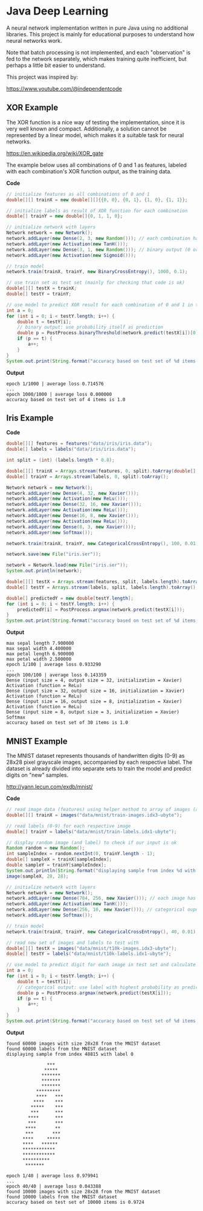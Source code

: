 # Java Deep Learning

A neural network implementation written in pure Java using no additional libraries. This project is mainly for educational purposes to understand how neural networks work.

Note that batch processing is not implemented, and each "observation" is fed to the network separately, which makes training quite inefficient, but perhaps a little bit easier to understand. 

This project was inspired by:

https://www.youtube.com/@independentcode

## XOR Example

The XOR function is a nice way of testing the implementation, since it is very well known and compact. Additionally, a solution cannot be represented by a linear model, which makes it a suitable task for neural networks.

https://en.wikipedia.org/wiki/XOR_gate

The example below uses all combinations of 0 and 1 as features, labeled with each combination's XOR function output, as the training data. 

**Code**

```java
// initialize features as all combinations of 0 and 1
double[][] trainX = new double[][]{{0, 0}, {0, 1}, {1, 0}, {1, 1}};

// initialize labels as result of XOR function for each combination
double[] trainY = new double[]{0, 1, 1, 0};

// initialize network with layers
Network network = new Network();
network.addLayer(new Dense(2, 3, new Random())); // each combination has 2 features
network.addLayer(new Activation(new TanH()));
network.addLayer(new Dense(3, 1, new Random())); // binary output (0 or 1)
network.addLayer(new Activation(new Sigmoid()));

// train model
network.train(trainX, trainY, new BinaryCrossEntropy(), 1000, 0.1);

// use train set as test set (mainly for checking that code is ok)
double[][] testX = trainX;
double[] testY = trainY;

// use model to predict XOR result for each combination of 0 and 1 in test set and calculate accuracy
int a = 0;
for (int i = 0; i < testY.length; i++) {
    double t = testY[i];
    // binary output: use probability itself as prediction
    double p = PostProcess.binaryThreshold(network.predict(testX[i])[0], 0.5);
    if (p == t) {
        a++;
    }
}
System.out.print(String.format("accuracy based on test set of %d items is %s ", testY.length, (double) a / (double) testY.length));
```

**Output**

```
epoch 1/1000 | average loss 0.714576
...
epoch 1000/1000 | average loss 0.000000
accuracy based on test set of 4 items is 1.0 
```

## Iris Example

**Code**

```java
double[][] features = features("data/iris/iris.data");
double[] labels = labels("data/iris/iris.data");

int split = (int) (labels.length * 0.8);

double[][] trainX = Arrays.stream(features, 0, split).toArray(double[][]::new);
double[] trainY = Arrays.stream(labels, 0, split).toArray();

Network network = new Network();
network.addLayer(new Dense(4, 32, new Xavier()));
network.addLayer(new Activation(new ReLu()));
network.addLayer(new Dense(32, 16, new Xavier()));
network.addLayer(new Activation(new ReLu()));
network.addLayer(new Dense(16, 8, new Xavier()));
network.addLayer(new Activation(new ReLu()));
network.addLayer(new Dense(8, 3, new Xavier()));
network.addLayer(new Softmax());

network.train(trainX, trainY, new CategoricalCrossEntropy(), 100, 0.01);

network.save(new File("iris.ser"));

network = Network.load(new File("iris.ser"));
System.out.println(network);

double[][] testX = Arrays.stream(features, split, labels.length).toArray(double[][]::new);
double[] testY = Arrays.stream(labels, split, labels.length).toArray();

double[] predictedY = new double[testY.length];
for (int i = 0; i < testY.length; i++) {
    predictedY[i] = PostProcess.argmax(network.predict(testX[i]));
}
System.out.print(String.format("accuracy based on test set of %d items is %s ", testY.length, Metrics.accuracy(testY, predictedY)));
```

**Output**

```
max sepal length 7.900000
max sepal width 4.400000
max petal length 6.900000
max petal width 2.500000
epoch 1/100 | average loss 0.933290
...
epoch 100/100 | average loss 0.143359
Dense (input size = 4, output size = 32, initialization = Xavier)
Activation (function = ReLu)
Dense (input size = 32, output size = 16, initialization = Xavier)
Activation (function = ReLu)
Dense (input size = 16, output size = 8, initialization = Xavier)
Activation (function = ReLu)
Dense (input size = 8, output size = 3, initialization = Xavier)
Softmax
accuracy based on test set of 30 items is 1.0 
```

## MNIST Example

The MNIST dataset represents thousands of handwritten digits (0-9) as 28x28 pixel grayscale images, accompanied by each respective label. The dataset is already divided into separate sets to train the model and predict digits on "new" samples.

http://yann.lecun.com/exdb/mnist/

**Code**

```java
// read image data (features) using helper method to array of images (arrays of 28x28 pixels)
double[][] trainX = images("data/mnist/train-images.idx3-ubyte");

// read labels (0-9) for each respective image
double[] trainY = labels("data/mnist/train-labels.idx1-ubyte");

// display random image (and label) to check if our input is ok
Random random = new Random();
int sampleIndex = random.nextInt(0, trainY.length - 1);
double[] sampleX = trainX[sampleIndex];
double sampleY = trainY[sampleIndex];
System.out.println(String.format("displaying sample from index %d with label %d", sampleIndex, (int) sampleY));
image(sampleX, 28, 28);

// initialize network with layers
Network network = new Network();
network.addLayer(new Dense(784, 256, new Xavier())); // each image has 28x28 = 784 pixels as features
network.addLayer(new Activation(new TanH()));
network.addLayer(new Dense(256, 10, new Xavier())); // categorical ouput; 10 items, each containing probability for respective digit (0-9)
network.addLayer(new Softmax());

// train model
network.train(trainX, trainY, new CategoricalCrossEntropy(), 40, 0.01);

// read new set of images and labels to test with
double[][] testX = images("data/mnist/t10k-images.idx3-ubyte");
double[] testY = labels("data/mnist/t10k-labels.idx1-ubyte");

// use model to predict digit for each image in test set and calculate accuracy
int a = 0;
for (int i = 0; i < testY.length; i++) {
    double t = testY[i];
    // categorical output: use label with highest probability as prediction
    double p = PostProcess.argmax(network.predict(testX[i]));
    if (p == t) {
        a++;
    }
}
System.out.print(String.format("accuracy based on test set of %d items is %s ", testY.length, (double) a / (double) testY.length));
```

**Output**

```
found 60000 images with size 28x28 from the MNIST dataset
found 60000 labels from the MNIST dataset
displaying sample from index 48815 with label 0
                                
               ***          
              *****         
             *******        
             *******        
             *******        
           *********        
           ****   ***       
          ****    ***       
         *****    ***       
         ***      ***       
        ****      ***       
        ***       ***       
       ****       **        
       ***       ***        
      ****     *****        
      ****   ******         
      ************          
      ************          
      **********            
       *******              
                            
epoch 1/40 | average loss 0.979941
...
epoch 40/40 | average loss 0.043388
found 10000 images with size 28x28 from the MNIST dataset
found 10000 labels from the MNIST dataset
accuracy based on test set of 10000 items is 0.9724 
```